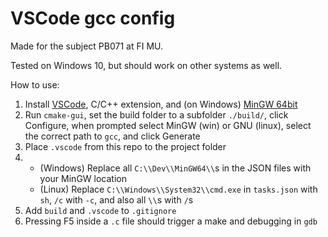 # VSCode gcc config

Made for the subject PB071 at FI MU.

Tested on Windows 10, but should work on other systems as well.

How to use:

1. Install [VSCode](https://code.visualstudio.com/), C/C++ extension, and (on Windows) [MinGW 64bit](https://sourceforge.net/projects/mingw-w64/)
2. Run `cmake-gui`, set the build folder to a subfolder `./build/`, click Configure, when prompted select MinGW (win) or GNU (linux), select the correct path to `gcc`, and click Generate
3. Place `.vscode` from this repo to the project folder
4. 
    - (Windows) Replace all `C:\\Dev\\MinGW64\\`s in the JSON files with your MinGW location
    - (Linux) Replace `C:\\Windows\\System32\\cmd.exe` in `tasks.json` with `sh`, `/c` with `-c`, and also all `\\`s with `/`s
5. Add `build` and `.vscode` to `.gitignore`
6. Pressing F5 inside a `.c` file should trigger a make and debugging in `gdb`